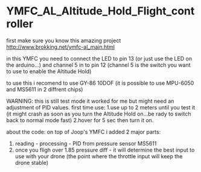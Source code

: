 ﻿# YMFC_AL_Altitude_Hold_Flight_controller

first make sure you know this amazing project http://www.brokking.net/ymfc-al_main.html

in this YMFC you need to connect the LED to pin 13 (or just use the LED on the arduino...)
and channel 5 in to pin 12 (channel 5 is the switch you want to use to enable the Altitude Hold)

to use this i recomend to use GY-86 10DOF (it is possible to use MPU-6050 and MS5611 in 2 diffrent chips) 

WARNING:
this is still test mode it worked for me but might need an adjustment of PID values.
first time use:
1.use up to 2 meters until you test it (it might crash as soon as you turn the Altitude Hold on...be rady to switch back to normal mode fast)
2.hover for 5 sec then turn it on.

about the code:
on top of Joop's YMFC i added 2 major parts:
1. reading - processing - PID from pressure sensor  MS5611 
2. once you fligh over 1.85 pressure diff - it will determine the best input to use with your drone (the point where the throttle input will keep the drone stable) 
